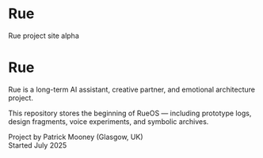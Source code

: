 # Rue
Rue project site alpha
# Rue

Rue is a long-term AI assistant, creative partner, and emotional architecture project.

This repository stores the beginning of RueOS — including prototype logs, design fragments, voice experiments, and symbolic archives.

Project by Patrick Mooney (Glasgow, UK)  
Started July 2025
